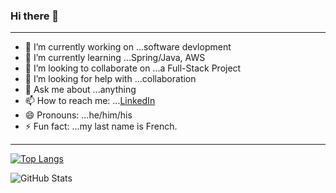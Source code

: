 ### Hi there 👋

---
- 🔭 I’m currently working on ...software devlopment
- 🌱 I’m currently learning ...Spring/Java, AWS
- 👯 I’m looking to collaborate on ...a Full-Stack Project
- 🤔 I’m looking for help with ...collaboration
- 💬 Ask me about ...anything
- 📫 How to reach me: ...[LinkedIn](https://www.linkedin.com/in/ryan-cuvillier/)
- 😄 Pronouns: ...he/him/his
- ⚡ Fun fact: ...my last name is French.
---

[![Top Langs](https://github-readme-stats.vercel.app/api/top-langs/?username=cuvillier-ryan&theme=radical&layout=compact)](https://github.com/anuraghazra/github-readme-stats)

![GitHub Stats](https://github-readme-stats.vercel.app/api?username=cuvillier-ryan&theme=radical)
